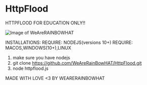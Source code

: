 # HttpFlood
HTTPFLOOD FOR EDUCATION ONLY!!

![Image of WeAreRAINBOWHAT](https://media.discordapp.net/attachments/854662959798943784/866682361906987018/7557de9f101215a7.gif?width=445&height=445)

INSTALLATIONS:
  REQUIRE: NODEJS(versions 10+)
  REQUIRE: MACOS,WINDOWS(10+),LINUX

1. make sure you have nodejs
2. git clone https://github.com/WeAreRainBowHAT/HttpFlood.git
3. node httpflood.js

MADE WITH LOVE <3 BY WEARERAINBOWHAT
